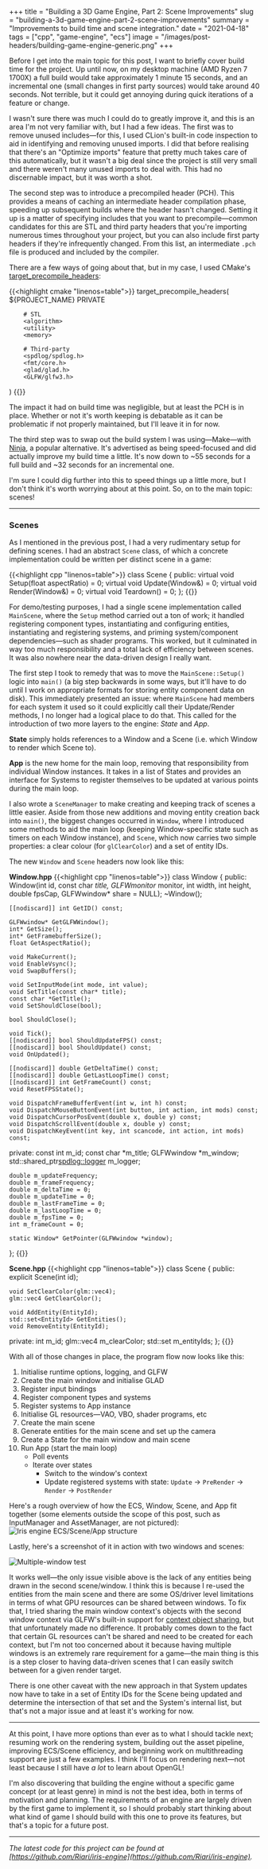 +++
title = "Building a 3D Game Engine, Part 2: Scene Improvements"
slug = "building-a-3d-game-engine-part-2-scene-improvements"
summary = "Improvements to build time and scene integration."
date = "2021-04-18"
tags = ["cpp", "game-engine", "ecs"]
image = "/images/post-headers/building-game-engine-generic.png"
+++

Before I get into the main topic for this post, I want to briefly cover build time for the project. Up until now, on my desktop machine (AMD Ryzen 7 1700X) a full build would take approximately 1 minute 15 seconds, and an incremental one (small changes in first party sources) would take around 40 seconds. Not terrible, but it could get annoying during quick iterations of a feature or change.

I wasn't sure there was much I could do to greatly improve it, and this is an area I'm not very familiar with, but I had a few ideas. The first was to remove unused includes—for this, I used CLion's built-in code inspection to aid in identifying and removing unused imports. I did that before realising that there's an "Optimize imports" feature that pretty much takes care of this automatically, but it wasn't a big deal since the project is still very small and there weren't many unused imports to deal with. This had no discernable impact, but it was worth a shot.

The second step was to introduce a precompiled header (PCH). This provides a means of caching an intermediate header compilation phase, speeding up subsequent builds where the header hasn't changed. Setting it up is a matter of specifying includes that you want to precompile—common candidates for this are STL and third party headers that you're importing numerous times throughout your project, but you can also include first party headers if they're infrequently changed. From this list, an intermediate `.pch` file is produced and included by the compiler.

There are a few ways of going about that, but in my case, I used CMake's [target_precompile_headers](https://cmake.org/cmake/help/latest/command/target_precompile_headers.html):

{{<highlight cmake "linenos=table">}}
target_precompile_headers(
        ${PROJECT_NAME} PRIVATE

        # STL
        <algorithm>
        <utility>
        <memory>

        # Third-party
        <spdlog/spdlog.h>
        <fmt/core.h>
        <glad/glad.h>
        <GLFW/glfw3.h>
)
{{</highlight>}}

The impact it had on build time was negligible, but at least the PCH is in place. Whether or not it's worth keeping is debatable as it can be problematic if not properly maintained, but I'll leave it in for now.

The third step was to swap out the build system I was using—Make—with [Ninja](https://ninja-build.org/), a popular alternative. It's advertised as being speed-focused and did actually improve my build time a little. It's now down to ~55 seconds for a full build and ~32 seconds for an incremental one.

I'm sure I could dig further into this to speed things up a little more, but I don't think it's worth worrying about at this point. So, on to the main topic: scenes!

---

### Scenes

As I mentioned in the previous post, I had a very rudimentary setup for defining scenes. I had an abstract `Scene` class, of which a concrete implementation could be written per distinct scene in a game:

{{<highlight cpp "linenos=table">}}
class Scene
{
public:
    virtual void Setup(float aspectRatio) = 0;
    virtual void Update(Window&) = 0;
    virtual void Render(Window&) = 0;
    virtual void Teardown() = 0;
};
{{</highlight>}}

For demo/testing purposes, I had a single scene implementation called `MainScene`, where the `Setup` method carried out a ton of work; it handled registering component types, instantiating and configuring entities, instantiating and registering systems, and priming system/component dependencies—such as shader programs. This worked, but it culminated in way too much responsibility and a total lack of efficiency between scenes. It was also nowhere near the data-driven design I really want.

The first step I took to remedy that was to move the `MainScene::Setup()` logic into `main()` (a big step backwards in some ways, but it'll have to do until I work on appropriate formats for storing entity component data on disk). This immediately presented an issue: where `MainScene` had members for each system it used so it could explicitly call their Update/Render methods, I no longer had a logical place to do that. This called for the introduction of two more layers to the engine: *State* and *App*.

**State** simply holds references to a Window and a Scene (i.e. which Window to render which Scene to).

**App** is the new home for the main loop, removing that responsibility from individual Window instances. It takes in a list of States and provides an interface for Systems to register themselves to be updated at various points during the main loop.

I also wrote a `SceneManager` to make creating and keeping track of scenes a little easier. Aside from those new additions and moving entity creation back into `main()`, the biggest changes occurred in `Window`, where I introduced some methods to aid the main loop (keeping Window-specific state such as timers on each Window instance), and `Scene`, which now carries two simple properties: a clear colour (for `glClearColor`) and a set of entity IDs.

The new `Window` and `Scene` headers now look like this:

**Window.hpp**
{{<highlight cpp "linenos=table">}}
class Window
{
public:
    Window(int id, const char *title, GLFWmonitor* monitor, int width, int height, double fpsCap, GLFWwindow* share = NULL);
    ~Window();

    [[nodiscard]] int GetID() const;

    GLFWwindow* GetGLFWWindow();
    int* GetSize();
    int* GetFramebufferSize();
    float GetAspectRatio();

    void MakeCurrent();
    void EnableVsync();
    void SwapBuffers();

    void SetInputMode(int mode, int value);
    void SetTitle(const char* title);
    const char *GetTitle();
    void SetShouldClose(bool);

    bool ShouldClose();

    void Tick();
    [[nodiscard]] bool ShouldUpdateFPS() const;
    [[nodiscard]] bool ShouldUpdate() const;
    void OnUpdated();

    [[nodiscard]] double GetDeltaTime() const;
    [[nodiscard]] double GetLastLoopTime() const;
    [[nodiscard]] int GetFrameCount() const;
    void ResetFPSState();

    void DispatchFrameBufferEvent(int w, int h) const;
    void DispatchMouseButtonEvent(int button, int action, int mods) const;
    void DispatchCursorPosEvent(double x, double y) const;
    void DispatchScrollEvent(double x, double y) const;
    void DispatchKeyEvent(int key, int scancode, int action, int mods) const;

private:
    const int m_id;
    const char *m_title;
    GLFWwindow *m_window;
    std::shared_ptr<spdlog::logger> m_logger;

    double m_updateFrequency;
    double m_frameFrequency;
    double m_deltaTime = 0;
    double m_updateTime = 0;
    double m_lastFrameTime = 0;
    double m_lastLoopTime = 0;
    double m_fpsTime = 0;
    int m_frameCount = 0;

    static Window* GetPointer(GLFWwindow *window);
};
{{</highlight>}}

**Scene.hpp**
{{<highlight cpp "linenos=table">}}
class Scene
{
public:
    explicit Scene(int id);

    void SetClearColor(glm::vec4);
    glm::vec4 GetClearColor();

    void AddEntity(EntityId);
    std::set<EntityId> GetEntities();
    void RemoveEntity(EntityId);

private:
    int m_id;
    glm::vec4 m_clearColor;
    std::set<EntityId> m_entityIds;
};
{{</highlight>}}

With all of those changes in place, the program flow now looks like this:

1. Initialise runtime options, logging, and GLFW
2. Create the main window and initialise GLAD
3. Register input bindings
4. Register component types and systems
5. Register systems to App instance
6. Initialise GL resources—VAO, VBO, shader programs, etc
7. Create the main scene
8. Generate entities for the main scene and set up the camera
9. Create a State for the main window and main scene
10. Run App (start the main loop)
    - Poll events
    - Iterate over states
        - Switch to the window's context
        - Update registered systems with state: `Update` -> `PreRender` -> `Render` -> `PostRender`

Here's a rough overview of how the ECS, Window, Scene, and App fit together (some elements outside the scope of this post, such as InputManager and AssetManager, are not pictured):
![Iris engine ECS/Scene/App structure](./engine-structure.jpg)

Lastly, here's a screenshot of it in action with two windows and scenes:

![Multiple-window test](./multi-window-test.jpg)

It works well—the only issue visible above is the lack of any entities being drawn in the second scene/window. I think this is because I re-used the entities from the main scene and there are some OS/driver level limitations in terms of what GPU resources can be shared between windows. To fix that, I tried sharing the main window context's objects with the second window context via GLFW's built-in support for [context object sharing](https://www.glfw.org/docs/3.3/context_guide.html#context_sharing), but that unfortunately made no difference. It probably comes down to the fact that certain GL resources can't be shared and need to be created for each context, but I'm not too concerned about it because having multiple windows is an extremely rare requirement for a game—the main thing is this is a step closer to having data-driven scenes that I can easily switch between for a given render target.

There is one other caveat with the new approach in that System updates now have to take in a set of Entity IDs for the Scene being updated and determine the intersection of that set and the System's internal list, but that's not a major issue and at least it's working for now.

---

At this point, I have more options than ever as to what I should tackle next; resuming work on the rendering system, building out the asset pipeline, improving ECS/Scene efficiency, and beginning work on multithreading support are just a few examples. I think I'll focus on rendering next—not least because I still have *a lot* to learn about OpenGL!

I'm also discovering that building the engine without a specific game concept (or at least genre) in mind is not the best idea, both in terms of motivation and planning. The requirements of an engine are largely driven by the first game to implement it, so I should probably start thinking about what kind of game I should build with this one to prove its features, but that's a topic for a future post.

---

*The latest code for this project can be found at [https://github.com/Riari/iris-engine](https://github.com/Riari/iris-engine).*